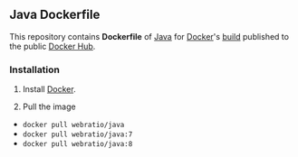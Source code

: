 ## Java Dockerfile

This repository contains **Dockerfile** of [Java](https://www.java.com/) for [Docker](https://www.docker.com/)'s [build](https://registry.hub.docker.com/u/webratio/java/) published to the public [Docker Hub](https://hub.docker.com/).

### Installation

1. Install [Docker](https://www.docker.com/).

2. Pull the image 
  * `docker pull webratio/java`
  * `docker pull webratio/java:7`
  * `docker pull webratio/java:8`